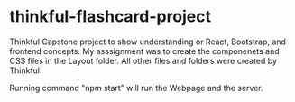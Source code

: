 # thinkful-flashcard-project
Thinkful Capstone project to show understanding or React, Bootstrap, and frontend concepts.
My asssignment was to create the componenets and CSS files in the Layout folder.
All other files and folders were created by Thinkful.

Running command "npm start" will run the Webpage and the server.

